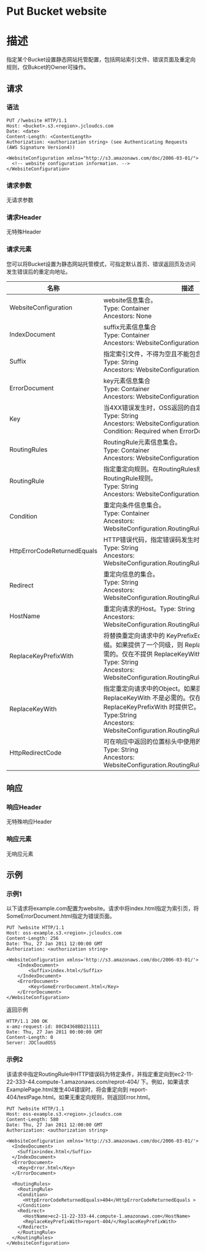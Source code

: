 # Put Bucket website

# 描述
指定某个Bucket设置静态网站托管配置，包括网站索引文件、错误页面及重定向规则，仅Bukcet的Owner可操作。

## 请求
### 语法
```
PUT /?website HTTP/1.1
Host: <bucket>.s3.<region>.jcloudcs.com 
Date: <date>
Content-Length: <ContentLength>
Authorization: <authorization string> (see Authenticating Requests (AWS Signature Version4))

<WebsiteConfiguration xmlns="http://s3.amazonaws.com/doc/2006-03-01/">
  <!-- website configuration information. -->
</WebsiteConfiguration>
```
### 请求参数
无请求参数
### 请求Header
无特殊Header
### 请求元素
您可以将Bucket设置为静态网站托管模式，可指定默认首页、错误返回页及访问发生错误后的重定向地址。

名称|描述|必须
---|---|---
WebsiteConfiguration|website信息集合。<br>Type: Container<br>Ancestors: None|是
IndexDocument|suffix元素信息集合<br>Type: Container<br>Ancestors: WebsiteConfiguration|是
Suffix|指定索引文件，不得为空且不能包含"/"字符，如index.html。<br>Type: String<br>Ancestors: WebsiteConfiguration.IndexDocument|是
ErrorDocument|key元素信息集合<br>Type: Container<br>Ancestors: WebsiteConfiguration|否
Key|当4XX错误发生时，OSS返回的自定义错误页面。<br>Type: String<br>Ancestors: WebsiteConfiguration.ErrorDocument<br>Condition: Required when ErrorDocument is specified.|指定ErrorDocument是必须
RoutingRules|RoutingRule元素信息集合。<br>Type: Container<br>Ancestors: WebsiteConfiguration|否
RoutingRule|指定重定向规则。在RoutingRules规则中，至少包含一个RoutingRule规则。<br>Type: String<br>Ancestors: WebsiteConfiguration.RoutingRules|否
Condition|重定向条件信息集合。<br>Type: Container<br>Ancestors: WebsiteConfiguration.RoutingRules.RoutingRule|否
HttpErrorCodeReturnedEquals|HTTP错误代码，指定错误码发生时，则进行重定向。<br>Type: String<br>Ancestors: WebsiteConfiguration.RoutingRules.RoutingRule.Condition|否
Redirect|重定向信息的集合。<br>Type: String<br>Ancestors: WebsiteConfiguration.RoutingRules.RoutingRule|否
HostName|重定向请求的Host。Type: String<br>Ancestors: WebsiteConfiguration.RoutingRules.RoutingRule.Redirect|否
ReplaceKeyPrefixWith|将替换重定向请求中的 KeyPrefixEquals 值的对象键名称的前缀。如果提供了一个同级，则 ReplaceKeyPrefixWith 不是必需的。仅在不提供 ReplaceKeyWith 时提供它。<br>Type: String<br>Ancestors: WebsiteConfiguration.RoutingRules.RoutingRule.Redirect|否
ReplaceKeyWith|指定重定向请求中的Object。如果提供了一个同级，则 ReplaceKeyWith 不是必需的。仅在不提供 ReplaceKeyPrefixWith 时提供它。<br>Type:String<br>Ancestors: WebsiteConfiguration.RoutingRules.RoutingRule.Redirect|否
HttpRedirectCode|可在响应中返回的位置标头中使用的 HTTP 重定向代码。<br>Type: String<br>Ancestors: WebsiteConfiguration.RoutingRules.RoutingRule.Redirect|否

## 响应
### 响应Header
无特殊响应Header
### 响应元素
无响应元素

## 示例
### 示例1
以下请求将example.com配置为website。请求中将index.html指定为索引页，将SomeErrorDocument.html指定为错误页面。
```
PUT ?website HTTP/1.1
Host: oss-example.s3.<region>.jcloudcs.com 
Content-Length: 256
Date: Thu, 27 Jan 2011 12:00:00 GMT
Authorization: <authorization string>

<WebsiteConfiguration xmlns='http://s3.amazonaws.com/doc/2006-03-01/'>
    <IndexDocument>
        <Suffix>index.html</Suffix>
    </IndexDocument>
    <ErrorDocument>
        <Key>SomeErrorDocument.html</Key>
    </ErrorDocument>
</WebsiteConfiguration>
```
返回示例
```
HTTP/1.1 200 OK
x-amz-request-id: 80CD4368BD211111
Date: Thu, 27 Jan 2011 00:00:00 GMT
Content-Length: 0
Server: JDCloudOSS
```

### 示例2
该请求中指定RoutingRule中HTTP错误码为特定条件，并指定重定向到ec2-11-22-333-44.compute-1.amazonaws.com/reprot-404/ 下。例如，如果请求ExamplePage.html发生404错误时，将会重定向到 report-404/testPage.html。如果无重定向规则，则返回Error.html。
```
PUT ?website HTTP/1.1
Host: oss-example.s3.<region>.jcloudcs.com 
Content-Length: 580
Date: Thu, 27 Jan 2011 12:00:00 GMT
Authorization: <authorization string>

<WebsiteConfiguration xmlns='http://s3.amazonaws.com/doc/2006-03-01/'>
  <IndexDocument>
    <Suffix>index.html</Suffix>
  </IndexDocument>
  <ErrorDocument>
    <Key>Error.html</Key>
  </ErrorDocument>

  <RoutingRules>
    <RoutingRule>
    <Condition>
      <HttpErrorCodeReturnedEquals>404</HttpErrorCodeReturnedEquals >
    </Condition>
    <Redirect>
      <HostName>ec2-11-22-333-44.compute-1.amazonaws.com</HostName>
      <ReplaceKeyPrefixWith>report-404/</ReplaceKeyPrefixWith>
    </Redirect>
    </RoutingRule>
  </RoutingRules>
</WebsiteConfiguration>
```
